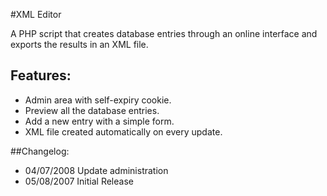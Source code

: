 #XML Editor

A PHP script that creates database entries through an online interface and exports the results in an XML file.


## Features:

 * Admin area with self-expiry cookie.
 * Preview all the database entries.
 * Add a new entry with a simple form.
 * XML file created automatically on every update.


##Changelog: 

 * 04/07/2008 	Update administration
 * 05/08/2007 	Initial Release
